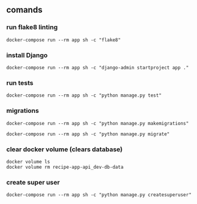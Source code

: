 ## comands

### run flake8 linting
    docker-compose run --rm app sh -c "flake8"

### install Django
    docker-compose run --rm app sh -c "django-admin startproject app ."

### run tests
    docker-compose run --rm app sh -c "python manage.py test"

### migrations
    docker-compose run --rm app sh -c "python manage.py makemigrations"

    docker-compose run --rm app sh -c "python manage.py migrate"


### clear docker volume (clears database)
    docker volume ls
    docker volume rm recipe-app-api_dev-db-data


### create super user
    docker-compose run --rm app sh -c "python manage.py createsuperuser"